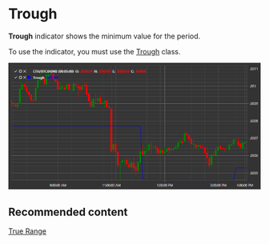 # Trough

**Trough** indicator shows the minimum value for the period. 

To use the indicator, you must use the [Trough](xref:StockSharp.Algo.Indicators.Trough) class. 

![IndicatorTrough](../../../../images/indicatortrough.png)

## Recommended content

[True Range](true_range.md)
